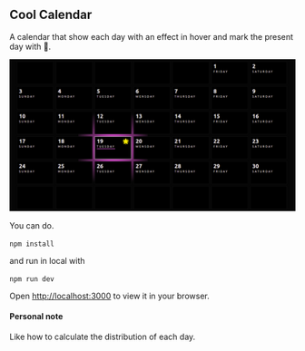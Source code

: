 ## Cool Calendar

A calendar that show each day with an effect in hover and mark the present day with 🌟.

![First View](./cool-calendar-first-view.png)

You can do.

`npm install`

and run in local with

`npm run dev`

Open [http://localhost:3000](http://localhost:3000) to view it in your browser.

#### Personal note

Like how to calculate the distribution of each day.
